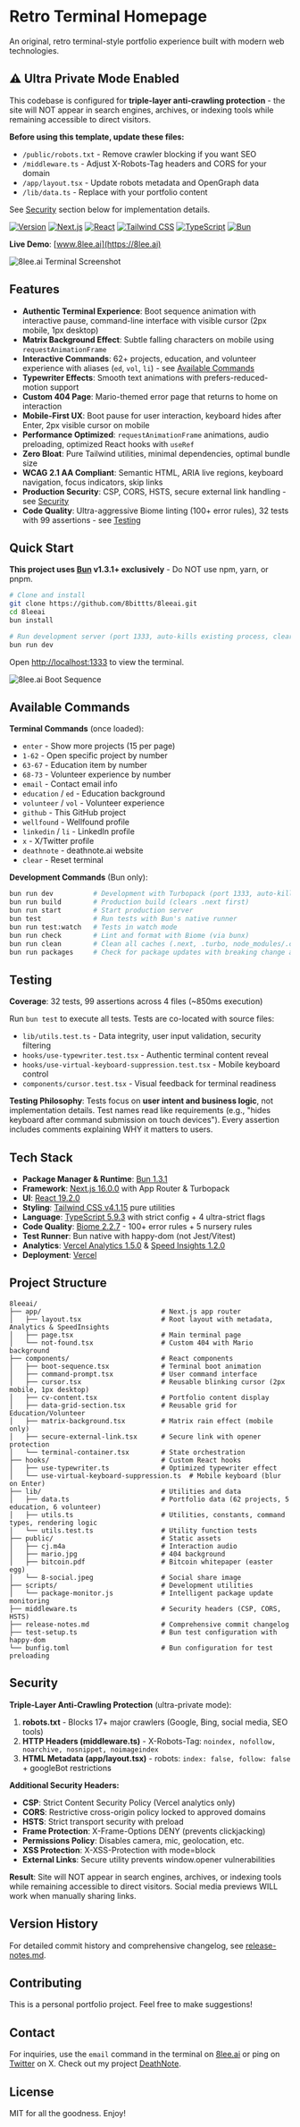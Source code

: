 # Retro Terminal Homepage

An original, retro terminal-style portfolio experience built with modern web technologies.

## ⚠️ Ultra Private Mode Enabled

This codebase is configured for **triple-layer anti-crawling protection** - the site will NOT appear in search engines, archives, or indexing tools while remaining accessible to direct visitors.

**Before using this template, update these files:**
- `/public/robots.txt` - Remove crawler blocking if you want SEO
- `/middleware.ts` - Adjust X-Robots-Tag headers and CORS for your domain
- `/app/layout.tsx` - Update robots metadata and OpenGraph data
- `/lib/data.ts` - Replace with your portfolio content

See [Security](#security) section below for implementation details.

[![Version](https://img.shields.io/badge/version-v1.0-green.svg)](https://github.com/8bittts/8leeai/releases)
[![Next.js](https://img.shields.io/badge/Next.js-16.0.0-black)](https://nextjs.org)
[![React](https://img.shields.io/badge/React-19.2.0-blue)](https://react.dev)
[![Tailwind CSS](https://img.shields.io/badge/Tailwind-v4.1.15-38B2AC)](https://tailwindcss.com)
[![TypeScript](https://img.shields.io/badge/TypeScript-5.9.3-blue)](https://www.typescriptlang.org)
[![Bun](https://img.shields.io/badge/Bun-1.3.1-fbf0df)](https://bun.sh)

**Live Demo**: [www.8lee.ai](https://8lee.ai)

![8lee.ai Terminal Screenshot](public/8lee-screenshot.png)

## Features

- **Authentic Terminal Experience**: Boot sequence animation with interactive pause, command-line interface with visible cursor (2px mobile, 1px desktop)
- **Matrix Background Effect**: Subtle falling characters on mobile using `requestAnimationFrame`
- **Interactive Commands**: 62+ projects, education, and volunteer experience with aliases (`ed`, `vol`, `li`) - see [Available Commands](#available-commands)
- **Typewriter Effects**: Smooth text animations with prefers-reduced-motion support
- **Custom 404 Page**: Mario-themed error page that returns to home on interaction
- **Mobile-First UX**: Boot pause for user interaction, keyboard hides after Enter, 2px visible cursor on mobile
- **Performance Optimized**: `requestAnimationFrame` animations, audio preloading, optimized React hooks with `useRef`
- **Zero Bloat**: Pure Tailwind utilities, minimal dependencies, optimal bundle size
- **WCAG 2.1 AA Compliant**: Semantic HTML, ARIA live regions, keyboard navigation, focus indicators, skip links
- **Production Security**: CSP, CORS, HSTS, secure external link handling - see [Security](#security)
- **Code Quality**: Ultra-aggressive Biome linting (100+ error rules), 32 tests with 99 assertions - see [Testing](#testing)

## Quick Start

**This project uses [Bun](https://bun.sh) v1.3.1+ exclusively** - Do NOT use npm, yarn, or pnpm.

```bash
# Clone and install
git clone https://github.com/8bittts/8leeai.git
cd 8leeai
bun install

# Run development server (port 1333, auto-kills existing process, clears caches)
bun run dev
```

Open [http://localhost:1333](http://localhost:1333) to view the terminal.

![8lee.ai Boot Sequence](public/8lee-boot-sequence.png)

## Available Commands

**Terminal Commands** (once loaded):
- `enter` - Show more projects (15 per page)
- `1-62` - Open specific project by number
- `63-67` - Education item by number
- `68-73` - Volunteer experience by number
- `email` - Contact email info
- `education` / `ed` - Education background
- `volunteer` / `vol` - Volunteer experience
- `github` - This GitHub project
- `wellfound` - Wellfound profile
- `linkedin` / `li` - LinkedIn profile
- `x` - X/Twitter profile
- `deathnote` - deathnote.ai website
- `clear` - Reset terminal

**Development Commands** (Bun only):
```bash
bun run dev          # Development with Turbopack (port 1333, auto-kill, clears caches)
bun run build        # Production build (clears .next first)
bun run start        # Start production server
bun test             # Run tests with Bun's native runner
bun run test:watch   # Tests in watch mode
bun run check        # Lint and format with Biome (via bunx)
bun run clean        # Clean all caches (.next, .turbo, node_modules/.cache)
bun run packages     # Check for package updates with breaking change analysis
```

## Testing

**Coverage**: 32 tests, 99 assertions across 4 files (~850ms execution)

Run `bun test` to execute all tests. Tests are co-located with source files:
- `lib/utils.test.ts` - Data integrity, user input validation, security filtering
- `hooks/use-typewriter.test.tsx` - Authentic terminal content reveal
- `hooks/use-virtual-keyboard-suppression.test.tsx` - Mobile keyboard control
- `components/cursor.test.tsx` - Visual feedback for terminal readiness

**Testing Philosophy**: Tests focus on **user intent and business logic**, not implementation details. Test names read like requirements (e.g., "hides keyboard after command submission on touch devices"). Every assertion includes comments explaining WHY it matters to users.

## Tech Stack

- **Package Manager & Runtime**: [Bun 1.3.1](https://bun.sh)
- **Framework**: [Next.js 16.0.0](https://nextjs.org) with App Router & Turbopack
- **UI**: [React 19.2.0](https://react.dev)
- **Styling**: [Tailwind CSS v4.1.15](https://tailwindcss.com) pure utilities
- **Language**: [TypeScript 5.9.3](https://www.typescriptlang.org) with strict config + 4 ultra-strict flags
- **Code Quality**: [Biome 2.2.7](https://biomejs.dev) - 100+ error rules + 5 nursery rules
- **Test Runner**: Bun native with happy-dom (not Jest/Vitest)
- **Analytics**: [Vercel Analytics 1.5.0](https://vercel.com/analytics) & [Speed Insights 1.2.0](https://vercel.com/docs/speed-insights)
- **Deployment**: [Vercel](https://vercel.com)

## Project Structure

```
8leeai/
├── app/                              # Next.js app router
│   ├── layout.tsx                    # Root layout with metadata, Analytics & SpeedInsights
│   ├── page.tsx                      # Main terminal page
│   └── not-found.tsx                 # Custom 404 with Mario background
├── components/                       # React components
│   ├── boot-sequence.tsx             # Terminal boot animation
│   ├── command-prompt.tsx            # User command interface
│   ├── cursor.tsx                    # Reusable blinking cursor (2px mobile, 1px desktop)
│   ├── cv-content.tsx                # Portfolio content display
│   ├── data-grid-section.tsx         # Reusable grid for Education/Volunteer
│   ├── matrix-background.tsx         # Matrix rain effect (mobile only)
│   ├── secure-external-link.tsx      # Secure link with opener protection
│   └── terminal-container.tsx        # State orchestration
├── hooks/                            # Custom React hooks
│   ├── use-typewriter.ts             # Optimized typewriter effect
│   └── use-virtual-keyboard-suppression.ts  # Mobile keyboard (blur on Enter)
├── lib/                              # Utilities and data
│   ├── data.ts                       # Portfolio data (62 projects, 5 education, 6 volunteer)
│   ├── utils.ts                      # Utilities, constants, command types, rendering logic
│   └── utils.test.ts                 # Utility function tests
├── public/                           # Static assets
│   ├── cj.m4a                        # Interaction audio
│   ├── mario.jpg                     # 404 background
│   ├── bitcoin.pdf                   # Bitcoin whitepaper (easter egg)
│   └── 8-social.jpeg                 # Social share image
├── scripts/                          # Development utilities
│   └── package-monitor.js            # Intelligent package update monitoring
├── middleware.ts                     # Security headers (CSP, CORS, HSTS)
├── release-notes.md                  # Comprehensive commit changelog
├── test-setup.ts                     # Bun test configuration with happy-dom
└── bunfig.toml                       # Bun configuration for test preloading
```

## Security

**Triple-Layer Anti-Crawling Protection** (ultra-private mode):
1. **robots.txt** - Blocks 17+ major crawlers (Google, Bing, social media, SEO tools)
2. **HTTP Headers (middleware.ts)** - X-Robots-Tag: `noindex, nofollow, noarchive, nosnippet, noimageindex`
3. **HTML Metadata (app/layout.tsx)** - robots: `index: false, follow: false` + googleBot restrictions

**Additional Security Headers:**
- **CSP**: Strict Content Security Policy (Vercel analytics only)
- **CORS**: Restrictive cross-origin policy locked to approved domains
- **HSTS**: Strict transport security with preload
- **Frame Protection**: X-Frame-Options DENY (prevents clickjacking)
- **Permissions Policy**: Disables camera, mic, geolocation, etc.
- **XSS Protection**: X-XSS-Protection with mode=block
- **External Links**: Secure utility prevents window.opener vulnerabilities

**Result**: Site will NOT appear in search engines, archives, or indexing tools while remaining accessible to direct visitors. Social media previews WILL work when manually sharing links.

## Version History

For detailed commit history and comprehensive changelog, see [release-notes.md](release-notes.md).

## Contributing

This is a personal portfolio project. Feel free to make suggestions!

## Contact

For inquiries, use the `email` command in the terminal on [8lee.ai](https://8lee.ai) or ping on [Twitter](https://x.com/8BIT) on X. Check out my project [DeathNote](https://deathnote.ai).

## License

MIT for all the goodness. Enjoy!
